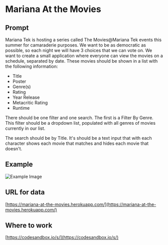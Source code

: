 # Mariana At the Movies

## Prompt

Mariana Tek is hosting a series called The Movies@Mariana Tek events this summer for camaraderie purposes. We want to be as democratic as possible, so each night we will have 3 choices that we can vote on. We want to create a small application where everyone can view the movies on a schedule, separated by date. These movies should be shown in a list with the following information:

- Title
- Poster
- Genre(s)
- Rating
- Year Release
- Metacritic Rating
- Runtime

There should be one filter and one search. The first is a Filter By Genre. This filter should be a dropdown list, populated with all genres of movies currently in our list.

The search should be by Title. It's should be a text input that with each character shows each movie that matches and hides each movie that doesn't.

## Example

![Example Image](https://d1jfzjx68gj8xs.cloudfront.net/items/3q0I2N250A3m32321y2O/Screen%20Shot%202019-06-20%20at%206.44.02%20PM.png)

## URL for data

[https://mariana-at-the-movies.herokuapp.com/](https://mariana-at-the-movies.herokuapp.com/)

## Where to work

[https://codesandbox.io/s/](https://codesandbox.io/s/)
